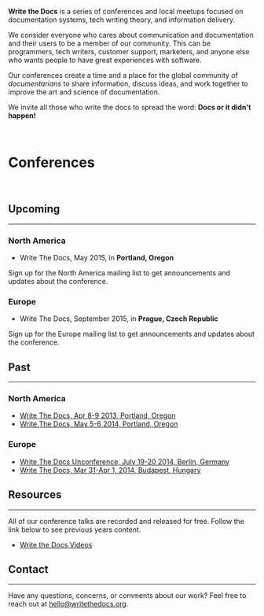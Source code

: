 
**Write the Docs** is a series of conferences and local meetups focused
on documentation systems, tech writing theory, and information delivery.

We consider everyone who cares about communication and documentation and
their users to be a member of our community. This can be programmers,
tech writers, customer support, marketers, and anyone else who wants
people to have great experiences with software.

Our conferences create a time and a place for the global community of
*documentarians* to share information, discuss ideas, and work together
to improve the art and science of documentation.

We invite all those who write the docs to spread the word: **Docs or it
didn't happen!**

 

Conferences
===========

 

Upcoming
--------

* * * * *

### North America

-   Write The Docs, May 2015, in **Portland, Oregon**

Sign up for the North America mailing list to get announcements and
updates about the conference.

### Europe

-  Write The Docs, September 2015, in **Prague, Czech Republic**

Sign up for the Europe mailing list to get announcements and updates
about the conference.


Past
----

* * * * *

### North America

-   [Write The Docs, Apr 8-9 2013, Portland, Oregon](na/2013/index.html)
-   [Write The Docs, May 5-6 2014, Portland, Oregon](na/2014/index.html)

### Europe

-   [Write The Docs Unconference, July 19-20 2014, Berlin,
    Germany](eu/2014/unconf-berlin.html)
-   [Write The Docs, Mar 31-Apr 1, 2014, Budapest,
    Hungary](eu/2014/index.html)

Resources
---------

* * * * *

All of our conference talks are recorded and released for free. Follow
the link below to see previous years content.

-   [Write the Docs Videos](http://videos.writethedocs.org/)

Contact
-------

* * * * *

Have any questions, concerns, or comments about our work? Feel free to
reach out at [hello@writethedocs.org](mailto:hello@writethedocs.org).
